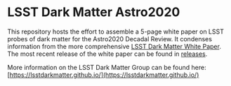 # LSST Dark Matter Astro2020

This repository hosts the effort to assemble a 5-page white paper on LSST probes of dark matter for the Astro2020 Decadal Review. It condenses information from the more comprehensive [LSST Dark Matter White Paper](https://github.com/lsstdarkmatter/dark-matter-paper). The most recent release of the white paper can be found in [releases](releases).


More information on the LSST Dark Matter Group can be found here: [https://lsstdarkmatter.github.io/](https://lsstdarkmatter.github.io/)
